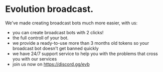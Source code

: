 # Evolution broadcast.
 
We've made creating broadcast bots much more easier, with us:

- you can create broadcast bots with 2 clicks!
- the full controll of your bot.
- we provide a ready-to-use more than 3 months old tokens so your broadcast bot doesn't get banned quickly
- we have 24/7 support service to help you with the problems that cross you with our services
- join us now on https://discord.gg/evb

